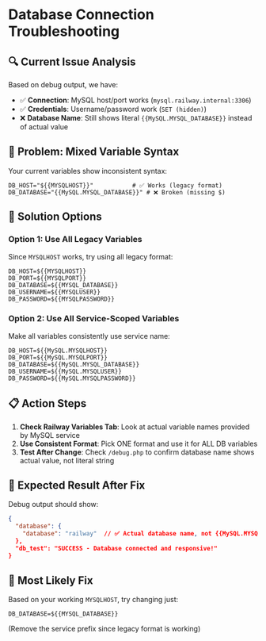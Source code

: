 # Database Connection Troubleshooting

## 🔍 Current Issue Analysis

Based on debug output, we have:
- ✅ **Connection**: MySQL host/port works (`mysql.railway.internal:3306`)
- ✅ **Credentials**: Username/password work (`SET (hidden)`) 
- ❌ **Database Name**: Still shows literal `{{MySQL.MYSQL_DATABASE}}` instead of actual value

## 🚨 Problem: Mixed Variable Syntax

Your current variables show inconsistent syntax:
```
DB_HOST="${{MYSQLHOST}}"           # ✅ Works (legacy format)
DB_DATABASE="{{MySQL.MYSQL_DATABASE}}" # ❌ Broken (missing $)
```

## 🔧 Solution Options

### Option 1: Use All Legacy Variables
Since `MYSQLHOST` works, try using all legacy format:
```
DB_HOST=${{MYSQLHOST}}
DB_PORT=${{MYSQLPORT}}
DB_DATABASE=${{MYSQL_DATABASE}}
DB_USERNAME=${{MYSQLUSER}}
DB_PASSWORD=${{MYSQLPASSWORD}}
```

### Option 2: Use All Service-Scoped Variables
Make all variables consistently use service name:
```
DB_HOST=${{MySQL.MYSQLHOST}}
DB_PORT=${{MySQL.MYSQLPORT}}
DB_DATABASE=${{MySQL.MYSQL_DATABASE}}
DB_USERNAME=${{MySQL.MYSQLUSER}}
DB_PASSWORD=${{MySQL.MYSQLPASSWORD}}
```

## 📋 Action Steps

1. **Check Railway Variables Tab**: Look at actual variable names provided by MySQL service
2. **Use Consistent Format**: Pick ONE format and use it for ALL DB variables
3. **Test After Change**: Check `/debug.php` to confirm database name shows actual value, not literal string

## 🧪 Expected Result After Fix

Debug output should show:
```json
{
  "database": {
    "database": "railway"  // ✅ Actual database name, not {{MySQL.MYSQL_DATABASE}}
  },
  "db_test": "SUCCESS - Database connected and responsive!"
}
```

## 🎯 Most Likely Fix

Based on your working `MYSQLHOST`, try changing just:
```
DB_DATABASE=${{MYSQL_DATABASE}}
```
(Remove the service prefix since legacy format is working)
